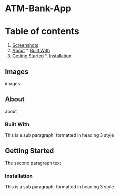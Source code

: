 # ATM-Bank-App

# Table of contents
1. [Screenshots](#screenshots)
2. [About](#about)
    *. [Built With](#builtwith)
3. [Getting Started](#gettingstarted)
    *. [Installation](#installation) 

## Images <a name="screenshots"></a>
images

## About <a name="about"></a>
about

### Built With <a name="builtwith"></a>
This is a sub paragraph, formatted in heading 3 style

## Getting Started <a name="gettingstarted"></a>
The second paragraph text

### Installation <a name="installation"></a>
This is a sub paragraph, formatted in heading 3 style
